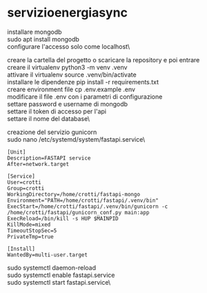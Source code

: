 # servizioenergiasync

installare mongodb\
sudo apt install mongodb\
configurare l'accesso solo come localhost\

creare la cartella del progetto o scaricare la repository e poi entrare\
creare il virtualenv python3 -m venv .venv\
attivare il virtualenv source .venv/bin/activate\
installare le dipendenze pip install -r requirements.txt\
creare environment file cp .env.example .env\
modificare il file .env con i parametri di configurazione\
settare password e username di mongodb\
settare il token di accesso per l'api\
settare il nome del database\

creazione del servizio gunicorn\
sudo nano /etc/systemd/system/fastapi.service\

```
[Unit]
Description=FASTAPI service
After=network.target

[Service]
User=crotti
Group=crotti
WorkingDirectory=/home/crotti/fastapi-mongo
Environment="PATH=/home/crotti/fastapi/.venv/bin"
ExecStart=/home/crotti/fastapi/.venv/bin/gunicorn -c /home/crotti/fastapi/gunicorn_conf.py main:app
ExecReload=/bin/kill -s HUP $MAINPID
KillMode=mixed
TimeoutStopSec=5
PrivateTmp=true

[Install]
WantedBy=multi-user.target
```
sudo systemctl daemon-reload\
sudo systemctl enable fastapi.service\
sudo systemctl start fastapi.service\
